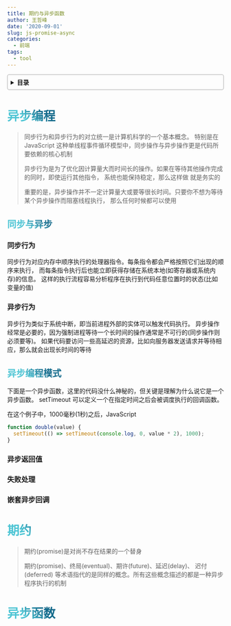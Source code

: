 ```yaml
---
title: 期约与异步函数
author: 王哲峰
date: '2020-09-01'
slug: js-promise-async
categories:
  - 前端
tags:
  - tool
---
```


<style>
h1 {
  background-color: #2B90B6;
  background-image: linear-gradient(45deg, #4EC5D4 10%, #146b8c 20%);
  background-size: 100%;
  -webkit-background-clip: text;
  -moz-background-clip: text;
  -webkit-text-fill-color: transparent;
  -moz-text-fill-color: transparent;
}
h2 {
  background-color: #2B90B6;
  background-image: linear-gradient(45deg, #4EC5D4 10%, #146b8c 20%);
  background-size: 100%;
  -webkit-background-clip: text;
  -moz-background-clip: text;
  -webkit-text-fill-color: transparent;
  -moz-text-fill-color: transparent;
}

details {
    border: 1px solid #aaa;
    border-radius: 4px;
    padding: .5em .5em 0;
}

summary {
    font-weight: bold;
    margin: -.5em -.5em 0;
    padding: .5em;
}

details[open] {
    padding: .5em;
}

details[open] summary {
    border-bottom: 1px solid #aaa;
    margin-bottom: .5em;
}
</style>

<details><summary>目录</summary><p>

- [异步编程](#异步编程)
  - [同步与异步](#同步与异步)
    - [同步行为](#同步行为)
    - [异步行为](#异步行为)
  - [异步编程模式](#异步编程模式)
    - [异步返回值](#异步返回值)
    - [失败处理](#失败处理)
    - [嵌套异步回调](#嵌套异步回调)
- [期约](#期约)
- [异步函数](#异步函数)
</p></details><p></p>


# 异步编程

> 同步行为和异步行为的对立统一是计算机科学的一个基本概念。
> 特别是在 JavaScript 这种单线程事件循环模型中，同步操作与异步操作更是代码所要依赖的核心机制
> 
> 异步行为是为了优化因计算量大而时间长的操作。如果在等待其他操作完成的同时，即使运行其他指令，
> 系统也能保持稳定，那么这样做 就是务实的
> 
> 重要的是，异步操作并不一定计算量大或要等很长时间。只要你不想为等待某个异步操作而阻塞线程执行，
> 那么任何时候都可以使用

## 同步与异步

### 同步行为

同步行为对应内存中顺序执行的处理器指令。每条指令都会严格按照它们出现的顺序来执行，
而每条指令执行后也能立即获得存储在系统本地(如寄存器或系统内存)的信息。
这样的执行流程容易分析程序在执行到代码任意位置时的状态(比如变量的值)

### 异步行为

异步行为类似于系统中断，即当前进程外部的实体可以触发代码执行。
异步操作经常是必要的，因为强制进程等待一个长时间的操作通常是不可行的(同步操作则必须要等)。
如果代码要访问一些高延迟的资源，比如向服务器发送请求并等待相应，那么就会出现长时间的等待

## 异步编程模式

下面是一个异步函数，这里的代码没什么神秘的，但关键是理解为什么说它是一个异步函数。
setTimeout 可以定义一个在指定时间之后会被调度执行的回调函数。

在这个例子中，1000毫秒(1秒)之后，JavaScript

```js
function double(value) {
  setTimeout(() => setTimeout(console.log, 0, value * 2), 1000);
}
```

### 异步返回值


### 失败处理


### 嵌套异步回调





# 期约

> 期约(promise)是对尚不存在结果的一个替身
> 
> 期约(promise)、终局(eventual)、期许(future)、延迟(delay)、
> 迟付(deferred) 等术语指代的是同样的概念。所有这些概念描述的都是一种异步程序执行的机制

# 异步函数


